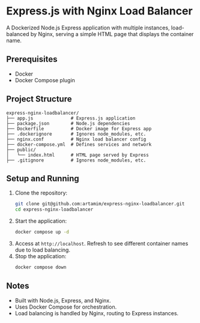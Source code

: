 # Express.js with Nginx Load Balancer

A Dockerized Node.js Express application with multiple instances, load-balanced by Nginx, serving a simple HTML page that displays the container name.

## Prerequisites
- Docker
- Docker Compose plugin

## Project Structure
```
express-nginx-loadbalancer/
├── app.js              # Express.js application
├── package.json        # Node.js dependencies
├── Dockerfile          # Docker image for Express app
├── .dockerignore       # Ignores node_modules, etc.
├── nginx.conf          # Nginx load balancer config
├── docker-compose.yml  # Defines services and network
├── public/
│   └── index.html      # HTML page served by Express
├── .gitignore          # Ignores node_modules, etc.
```

## Setup and Running
1. Clone the repository:
   ```bash
   git clone git@github.com:artamim/express-nginx-loadbalancer.git
   cd express-nginx-loadbalancer
   ```
2. Start the application:
   ```bash
   docker compose up -d
   ```
3. Access at `http://localhost`. Refresh to see different container names due to load balancing.
4. Stop the application:
   ```bash
   docker compose down
   ```

## Notes
- Built with Node.js, Express, and Nginx.
- Uses Docker Compose for orchestration.
- Load balancing is handled by Nginx, routing to Express instances.